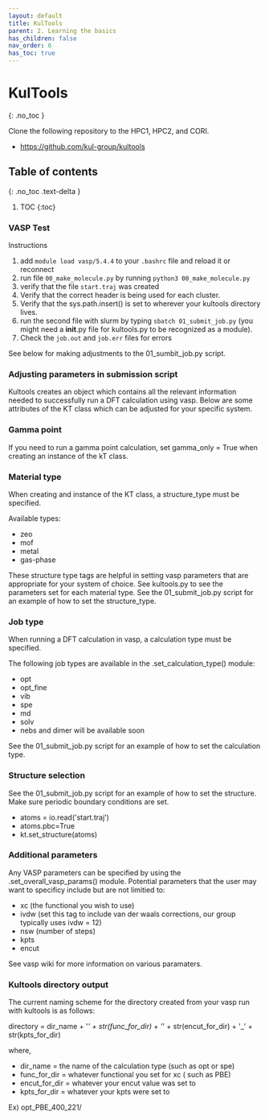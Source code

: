 ```yaml
---
layout: default
title: KulTools
parent: 2. Learning the basics
has_children: false
nav_order: 6
has_toc: true
---
```


# KulTools

{: .no_toc }

Clone the following repository to the HPC1, HPC2, and CORI.
* https://github.com/kul-group/kultools

## Table of contents
{: .no_toc .text-delta }

1. TOC
{:toc}

### VASP Test
Instructions
1. add `module load vasp/5.4.4` to your `.bashrc` file and reload it or reconnect 
2. run file `00_make_molecule.py` by running `python3 00_make_molecule.py`
3. verify that the file `start.traj` was created
4. Verify that the correct header is being used for each cluster. 
5. Verify that the sys.path.insert() is set to wherever your kultools directory lives.
6. run the second file with slurm by typing `sbatch 01_submit_job.py` (you might need a __init__.py file for kultools.py to be recognized as a module). 
7. Check the `job.out` and `job.err` files for errors

See below for making adjustments to the 01_sumbit_job.py script. 



### Adjusting parameters in submission script
Kultools creates an object which contains all the relevant information needed to successfully run a DFT calculation using vasp. 
Below are some attributes of the KT class which can be adjusted for your specific system.

### Gamma point
If you need to run a gamma point calculation, set gamma_only = True when creating an instance of the kT class.

### Material type
When creating and instance of the KT class, a structure_type must be specified. 

Available types:
* zeo
* mof
* metal
* gas-phase

These structure type tags are helpful in setting vasp parameters that are appropriate for your system of choice.
See kultools.py to see the parameters set for each material type. 
See the 01_submit_job.py script for an example of how to set the structure_type.

### Job type
When running a DFT calculation in vasp, a calculation type must be specified.

The following job types are available in the .set_calculation_type() module:
* opt
* opt_fine
* vib
* spe
* md
* solv
* nebs and dimer will be available soon

See the 01_submit_job.py script for an example of how to set the calculation type.

### Structure selection

See the 01_submit_job.py script for an example of how to set the structure.
Make sure periodic boundary conditions are set. 
* atoms = io.read('start.traj')
* atoms.pbc=True
* kt.set_structure(atoms)

### Additional parameters

Any VASP parameters can be specified by using the .set_overall_vasp_params() module.
Potential parameters that the user may want to specificy include but are not limitied to:
* xc (the functional you wish to use)
* ivdw (set this tag to include van der waals corrections, our group typically uses ivdw = 12)
* nsw (number of steps)
* kpts
* encut

See vasp wiki for more information on various paramaters.

### Kultools directory output
The current naming scheme for the directory created from your vasp run with kultools is as follows:

directory = dir_name + '_' + str(func_for_dir) + '_' + str(encut_for_dir) + '_' + str(kpts_for_dir)

where,

* dir_name = the name of the calculation type (such as opt or spe)
* func_for_dir = whatever functional you set for xc ( such as PBE)
* encut_for_dir = whatever your encut value was set to 
* kpts_for_dir = whatever your kpts were set to 

Ex) opt_PBE_400_221/




